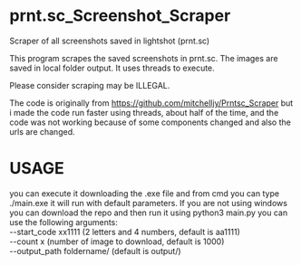 # prnt.sc_Screenshot_Scraper
Scraper of all screenshots saved in lightshot (prnt.sc)

This program scrapes the saved screenshots in prnt.sc. The images are saved in local folder output. It uses threads to execute.

Please consider scraping may be ILLEGAL.

The code is originally from https://github.com/mitchelljy/Prntsc_Scraper but i made the code run faster using threads, about half of the time, and the code was not working because of some components changed and also the urls are changed.

# USAGE
you can execute it downloading the .exe file and from cmd you can type ./main.exe it will run with default parameters. If you are not using windows you can download the repo and then run it using python3 main.py
you can use the following arguments:  
--start_code xx1111 (2 letters and 4 numbers, default is aa1111)   
--count x (number of image to download, default is 1000)   
--output_path foldername/ (default is output/)   
